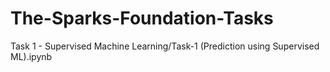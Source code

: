 # The-Sparks-Foundation-Tasks
Task 1 - Supervised Machine Learning/Task-1 (Prediction using Supervised ML).ipynb
